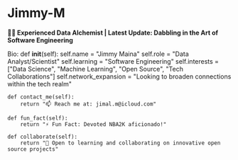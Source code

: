 # Jimmy-M
**👨‍💻 Experienced Data Alchemist | Latest Update: Dabbling in the Art of Software Engineering**

 Bio:
    def __init__(self):
        self.name = "Jimmy Maina"
        self.role = "Data Analyst/Scientist"
        self.learning = "Software Engineering"
        self.interests = ["Data Science", "Machine Learning", "Open Source", "Tech Collaborations"]
        self.network_expansion = "Looking to broaden connections within the tech realm"

    def contact_me(self):
        return "📫 Reach me at: jimal.m@icloud.com"

    def fun_fact(self):
        return "⚡ Fun Fact: Devoted NBA2K aficionado!"

    def collaborate(self):
        return "🤝 Open to learning and collaborating on innovative open source projects"
